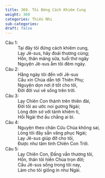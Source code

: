 ```yaml
---
title: 369. Tôi Đứng Cách Khiêm Cung
weight: 369
categories: Thiếu Nhi
sub-categories: 
draft: false
---
```

<dl><dt>Câu 1:</dt><dd data-verse="1">Tại đây tôi đứng cách khiêm cung, <br/>Lạy Jê-sus, hãy đoái thương cùng; <br/>Hồn, thân măng sữa, tuổi thơ ngây <br/>Nguyện Jê-sus ẵm tôi đêm ngày. </dd><dt>Câu 2:</dt><dd data-verse="2">Hằng ngày tôi đến với Jê-sus <br/>Cầu xin Chúa dẫn tới Thiên Phụ; <br/>Nguyện dọn nơi ở tốt cho tôi, <br/>Đời đời vui vẻ sống trên trời. </dd><dt>Câu 3:</dt><dd data-verse="3">Lạy Chiên Con thánh trên thiên đài, <br/>Đời tôi ao ước noi gương Ngài; <br/>Lòng đơn sơ với tánh khiêm ti, <br/>Hồi Ngài thơ ấu chẳng ai bì. </dd><dt>Câu 4:</dt><dd data-verse="4">Nguyện theo chân Cứu Chúa không sai, <br/>Lòng tôi đây sẵn vâng phục Ngài; <br/>Lạy Jê-sus giúp đỡ cho tôi, <br/>Được như tâm tính Chiên Con Trời. </dd><dt>Câu 5:</dt><dd data-verse="5">Lạy Chiên Con, Đấng vẫn thương tôi, <br/>Hồn, thân tôi hiến Chúa trọn đời; <br/>Cầu Jê-sus sống trong tôi nay, <br/>Làm cho tôi giống in như Ngài. </dd></dl>